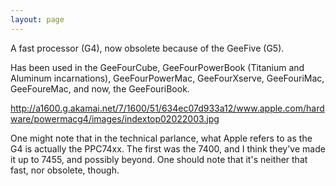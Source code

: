 ```yaml
---
layout: page
---
```


A fast processor (G4), now obsolete because of the GeeFive (G5).

Has been used in the GeeFourCube, GeeFourPowerBook (Titanium and Aluminum incarnations), GeeFourPowerMac, GeeFourXserve, GeeFouriMac, GeeFoureMac, and now, the GeeFouriBook.

http://a1600.g.akamai.net/7/1600/51/634ec07d933a12/www.apple.com/hardware/powermacg4/images/indextop02022003.jpg

One might note that in the technical parlance, what Apple refers to as the G4 is actually the PPC74xx. The first was the 7400, and I think they've made it up to 7455, and possibly beyond. One should note that it's neither that fast, nor obsolete, though.
